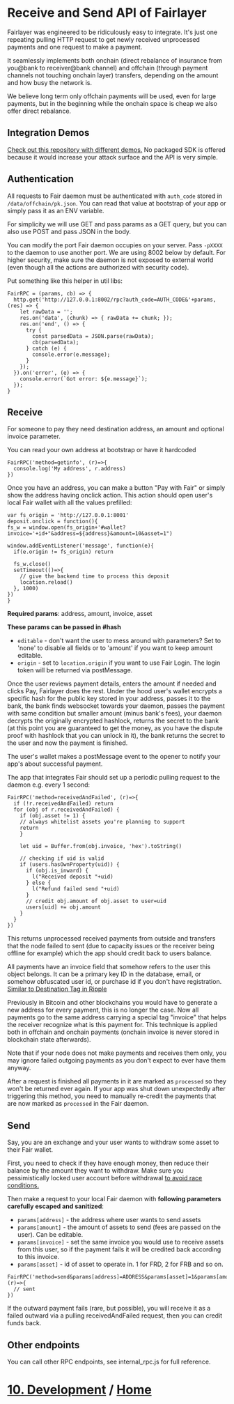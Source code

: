 # Receive and Send API of Fairlayer

Fairlayer was engineered to be ridiculously easy to integrate. It's just one repeating pulling HTTP request to get newly received unprocessed payments and one request to make a payment.

It seamlessly implements both onchain (direct rebalance of insurance from you@bank to receiver@bank channel) and offchain (through payment channels not touching onchain layer) transfers, depending on the amount and how busy the network is.

We believe long term only offchain payments will be used, even for large payments, but in the beginning while the onchain space is cheap we also offer direct rebalance.

## Integration Demos

[Check out this repository with different demos.](https://github.com/fairlayer/demos) No packaged SDK is offered because it would increase your attack surface and the API is very simple.

## Authentication

All requests to Fair daemon must be authenticated with `auth_code` stored in `/data/offchain/pk.json`. You can read that value at bootstrap of your app or simply pass it as an ENV variable.

For simplicity we will use GET and pass params as a GET query, but you can also use POST and pass JSON in the body.

You can modify the port Fair daemon occupies on your server. Pass `-pXXXX` to the daemon to use another port. We are using 8002 below by default. For higher security, make sure the daemon is not exposed to external world (even though all the actions are authorized with security code).

Put something like this helper in util libs:

```
FairRPC = (params, cb) => {
  http.get('http://127.0.0.1:8002/rpc?auth_code=AUTH_CODE&'+params, (res) => {
    let rawData = '';
    res.on('data', (chunk) => { rawData += chunk; });
    res.on('end', () => {
      try {
        const parsedData = JSON.parse(rawData);
        cb(parsedData);
      } catch (e) {
        console.error(e.message);
      }
    });
  }).on('error', (e) => {
    console.error(`Got error: ${e.message}`);
  });
}
```

## Receive

For someone to pay they need destination address, an amount and optional invoice parameter.

You can read your own address at bootstrap or have it hardcoded

```
FairRPC('method=getinfo', (r)=>{
  console.log('My address', r.address)
})
```

Once you have an address, you can make a button "Pay with Fair" or simply show the address having onclick action. This action should open user's local Fair wallet with all the values prefilled:

```
var fs_origin = 'http://127.0.0.1:8001'
deposit.onclick = function(){
fs_w = window.open(fs_origin+'#wallet?invoice='+id+"&address=${address}&amount=10&asset=1")

window.addEventListener('message', function(e){
  if(e.origin != fs_origin) return

  fs_w.close()
  setTimeout(()=>{
    // give the backend time to process this deposit
    location.reload()
  }, 1000)
})
}
```

**Required params**: address, amount, invoice, asset

**These params can be passed in #hash**

- `editable` - don't want the user to mess around with parameters? Set to 'none' to disable all fields or to 'amount' if you want to keep amount editable.
- `origin` - set to `location.origin` if you want to use Fair Login. The login token will be returned via postMessage.

Once the user reviews payment details, enters the amount if needed and clicks Pay, Fairlayer does the rest. Under the hood user's wallet encrypts a specific hash for the public key stored in your address, passes it to the bank, the bank finds websocket towards your daemon, passes the payment with same condition but smaller amount (minus bank's fees), your daemon decrypts the originally encrypted hashlock, returns the secret to the bank (at this point you are guaranteed to get the money, as you have the dispute proof with hashlock that you can unlock in it), the bank returns the secret to the user and now the payment is finished.

The user's wallet makes a postMessage event to the opener to notify your app's about successful payment.

The app that integrates Fair should set up a periodic pulling request to the daemon e.g. every 1 second:

```
FairRPC('method=receivedAndFailed', (r)=>{
  if (!r.receivedAndFailed) return
  for (obj of r.receivedAndFailed) {
    if (obj.asset != 1) {
    // always whitelist assets you're planning to support
    return
    }

    let uid = Buffer.from(obj.invoice, 'hex').toString()

    // checking if uid is valid
    if (users.hasOwnProperty(uid)) {
      if (obj.is_inward) {
        l("Received deposit "+uid)
      } else {
        l("Refund failed send "+uid)
      }
      // credit obj.amount of obj.asset to user=uid
      users[uid] += obj.amount
    }
  }
})
```

This returns unprocessed received payments from outside and transfers that the node failed to sent (due to capacity issues or the receiver being offline for example) which the app should credit back to users balance.

All payments have an invoice field that somehow refers to the user this object belongs. It can be a primary key ID in the database, email, or somehow obfuscated user id, or purchase id if you don't have registration. [Similar to Destination Tag in Ripple](https://forum.ripple.com/viewtopic.php?f=5&t=7496)

Previously in Bitcoin and other blockchains you would have to generate a new address for every payment, this is no longer the case. Now all payments go to the same address carrying a special tag "invoice" that helps the receiver recognize what is this payment for. This technique is applied both in offchain and onchain payments (onchain invoice is never stored in blockchain state afterwards).

Note that if your node does not make payments and receives them only, you may ignore failed outgoing payments as you don't expect to ever have them anyway.

After a request is finished all payments in it are marked as `processed` so they won't be returned ever again. If your app was shut down unexpectedly after triggering this method, you need to manually re-credit the payments that are now marked as `processed` in the Fair daemon.

## Send

Say, you are an exchange and your user wants to withdraw some asset to their Fair wallet.

First, you need to check if they have enough money, then reduce their balance by the amount they want to withdraw. Make sure you pessimistically locked user account before withdrawal [to avoid race conditions.](https://sakurity.com/blog/2015/05/21/starbucks.html)

Then make a request to your local Fair daemon with **following parameters carefully escaped and sanitized**:

- `params[address]` - the address where user wants to send assets
- `params[amount]` - the amount of assets to send (fees are passed on the user). Can be editable.
- `params[invoice]` - set the same invoice you would use to receive assets from this user, so if the payment fails it will be credited back according to this invoice.
- `params[asset]` - id of asset to operate in. 1 for FRD, 2 for FRB and so on.

```
FairRPC('method=send&params[address]=ADDRESS&params[asset]=1&params[amount]=200&params[invoice]=INVOICE', (r)=>{
  // sent
})
```

If the outward payment fails (rare, but possible), you will receive it as a failed outward via a pulling receivedAndFailed request, then you can credit funds back.

## Other endpoints

You can call other RPC endpoints, see internal_rpc.js for full reference.

# [10. Development](/10_genesis.md) / [Home](/README.md)
